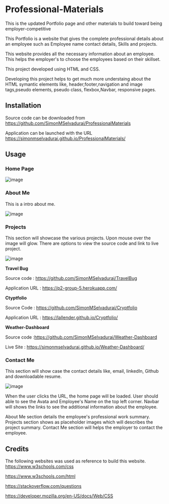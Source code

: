 # Professional-Materials
This is the updated Portfolio page and other materials to build toward being employer-competitive

This Portfolio is a website that gives the complete professional details about an employee such as Employee name contact details, Skills and projects.

This website provides all the necessary information about an employee. This helps the employer's to choose the employees based on their skillset.

This project developed using HTML and CSS.

Developing this project helps to get much more understaing about the HTML symantic elements like, header,footer,navigation and image tags,pseudo elements, pseudo class, flexbox,Navbar, responsive pages.

## Installation

Source code can be downloaded from https://github.com/SimonMSelvadurai/ProfessionalMaterials

Application can be launched with the URL https://simonmselvadurai.github.io/ProfessionalMaterials/

## Usage

### Home Page


![image](https://user-images.githubusercontent.com/80757990/133081711-b3f1aba6-1503-4f06-9dfd-04e77122d388.png)



### About Me

This is a intro about me. 

![image](https://user-images.githubusercontent.com/80757990/133081777-e97ea159-da02-4c64-a2fd-847babfb9529.png)



### Projects

This section will showcase the various projects. Upon mouse over the image will glow. There are options to view
the source code and link to live project.

![image](https://user-images.githubusercontent.com/80757990/133081831-0dda6ee7-2b89-41df-b1f4-115c60544346.png)

**Travel Bug**

Source code : https://github.com/SimonMSelvadurai/TravelBug

Application URL : https://p2-group-5.herokuapp.com/


**Ctyptfolio**

Source Code : https://github.com/SimonMSelvadurai/Cryptfolio 

Application URL : https://lallender.github.io/Cryptfolio/

**Weather-Dashboard**

Source code :https://github.com/SimonMSelvadurai/Weather-Dashboard

Live Site : https://simonmselvadurai.github.io/Weather-Dashboard/

### Contact Me
This section will show case the contact details like, email, linkedIn, Github and downloadable resume.

![image](https://user-images.githubusercontent.com/80757990/133081960-9cbbf1d4-62e0-487f-99b3-cfcd2e0c3c18.png)

When the user clicks the URL, the home page will be loaded.
User should able to see the Avata and Employee's Name on the top left corner.
Navbar will shows the links to see the additional information about the employee.

About Me section details the employee's professional work summary.
Projects section shows as placeholder images which will describes the project summary.
Contact Me section will helps the employer to contact the employee.



## Credits

The following websites was used as reference to build this website.
https://www.w3schools.com/css 

https://www.w3schools.com/html 

https://stackoverflow.com/questions 

https://developer.mozilla.org/en-US/docs/Web/CSS

